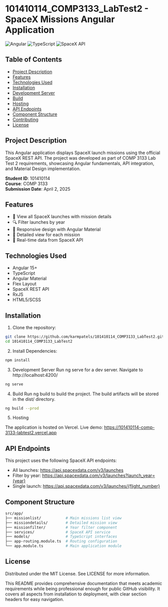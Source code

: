 # 101410114_COMP3133_LabTest2 - SpaceX Missions Angular Application

![Angular](https://img.shields.io/badge/Angular-DD0031?style=for-the-badge&logo=angular&logoColor=white)
![TypeScript](https://img.shields.io/badge/TypeScript-007ACC?style=for-the-badge&logo=typescript&logoColor=white)
![SpaceX API](https://img.shields.io/badge/SpaceX_API-000000?style=for-the-badge&logo=spacex&logoColor=white)

## Table of Contents
- [Project Description](#project-description)
- [Features](#features)
- [Technologies Used](#technologies-used)
- [Installation](#installation)
- [Development Server](#development-server)
- [Build](#build)
- [Hosting](#hosting)
- [API Endpoints](#api-endpoints)
- [Component Structure](#component-structure)
- [Contributing](#contributing)
- [License](#license)

## Project Description
This Angular application displays SpaceX launch missions using the official SpaceX REST API. The project was developed as part of COMP 3133 Lab Test 2 requirements, showcasing Angular fundamentals, API integration, and Material Design implementation.

**Student ID**: 101410114  
**Course**: COMP 3133  
**Submission Date**: April 2, 2025

## Features
- 🚀 View all SpaceX launches with mission details
- 🔍 Filter launches by year
- 📱 Responsive design with Angular Material
- 🔗 Detailed view for each mission
- 🔄 Real-time data from SpaceX API

## Technologies Used
- Angular 15+
- TypeScript
- Angular Material
- Flex Layout
- SpaceX REST API
- RxJS
- HTML5/SCSS

## Installation

1. Clone the repository:
```bash
git clone https://github.com/karmpatels/101410114_COMP3133_LabTest2.git
cd 101410114_COMP3133_LabTest2
```
2. Install Dependencies:
```bash
npm install
```
3. Development Server
Run ng serve for a dev server. Navigate to http://localhost:4200/
```bash
ng serve
```
4. Build
Run ng build to build the project. The build artifacts will be stored in the dist/ directory.
```bash
ng build --prod
```
5. Hosting

The application is hosted on Vercel.
Live demo: https://101410114-comp-3133-labtest2.vercel.app

## API Endpoints

This project uses the following SpaceX API endpoints:

* All launches: https://api.spacexdata.com/v3/launches
* Filter by year: https://api.spacexdata.com/v3/launches?launch_year={year}
* Single launch: https://api.spacexdata.com/v3/launches/{flight_number}

## Component Structure

```bash
src/app/
├── missionlist/           # Main missions list view
├── missiondetails/        # Detailed mission view
├── missionfilter/         # Year filter component
├── services/              # SpaceX API service
├── models/                # TypeScript interfaces
├── app-routing.module.ts  # Routing configuration
└── app.module.ts          # Main application module
```
## License

Distributed under the MIT License. See LICENSE for more information.

This README provides comprehensive documentation that meets academic requirements while being professional enough for public GitHub visibility. It covers all aspects from installation to deployment, with clear section headers for easy navigation.